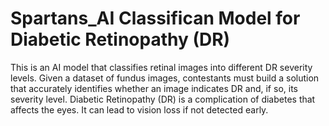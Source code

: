 # Spartans_AI Classifican Model for Diabetic Retinopathy (DR)
 This is an AI model that classifies retinal images into different DR severity levels. Given a dataset of fundus images, contestants must build a solution that accurately identifies whether an image indicates DR and, if so, its severity level. Diabetic Retinopathy (DR) is a complication of diabetes that affects the eyes. It can lead to vision loss if not detected early. 
